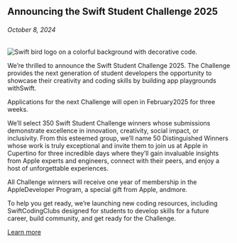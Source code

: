<!-- ### MySkills
BootStrap & React.js  
<img src="https://img.shields.io/badge/HTML5-E34F26?style=flat-square&logo=HTML5&logoColor=white"/></a>
<img src="https://img.shields.io/badge/CSS3-1572B6?style=flat-square&logo=CSS3&logoColor=white"/></a>
<img src="https://img.shields.io/badge/JavaScript-F7DF1E?style=flat-square&logo=JavaScript&logoColor=white"/></a>
<img src="https://img.shields.io/badge/React.js-1E8CBE?style=flat-square&logo=JavaScript&logoColor=white"/></a>   -->

<!-- Android & IOS  
<img src="https://img.shields.io/badge/Java-007396?style=flat-square&logo=Java&logoColor=white"/></a>
<img src="https://img.shields.io/badge/Swift-F05138?style=flat-square&logo=Swift&logoColor=white"/></a> -->
<!-- 
Languages  
<img src="https://img.shields.io/badge/C-A8B9CC?style=flat-square&logo=C&logoColor=white"/></a>
<img src="https://img.shields.io/badge/C++-00599C?style=flat-square&logo=C%2B%2B&logoColor=white"/></a>
<img src="https://img.shields.io/badge/Python-3776AB?style=flat-square&logo=Python&logoColor=white"/></a>

algorithms  
<img src="https://img.shields.io/badge/Baekjoon-Gold4-gold?style=flat-square&labelColor=004088"/></a> -->
<!-- 
Contact  
[<img src="https://img.shields.io/badge/l06094@gmail.com-EA4335?style=flat-square&logo=Gmail&logoColor=white"/>](l06094@gmail.com)
<a href="dlwjsgml02@naver.com"><img src="https://img.shields.io/badge/dlwjsgml02@naver.com-0ABF53?style=flat-square&logo=Nintendo&logoColor=white"/></a>
<img src="https://img.shields.io/badge/jeon__hui__22-E4405F?style=flat-square&logo=Instagram&logoColor=white"/></a>  

---
![Top Langs](https://github-readme-stats.vercel.app/api/top-langs/?username=6810779s&layout=compact&theme=algolia) 

![Jeonhui's GitHub stats](https://github-readme-stats.vercel.app/api?username=Jeonhui&show_icons=true&theme=algolia)  
 -->

<!-- [![Solved.ac
프로필](http://mazassumnida.wtf/api/v2/generate_badge?boj=whas02)](https://solved.ac/whas02)  

# IOS developer News -->

<!--
 <pre>
    ___  _______   ________  ________   ___  ___  ___  ___  ___     
   |\  \|\  ___ \ |\   __  \|\   ___  \|\  \|\  \|\  \|\  \|\  \    
   \ \  \ \   __/|\ \  \|\  \ \  \\ \  \ \  \\\  \ \  \\\  \ \  \   
 __ \ \  \ \  \_|/_\ \  \\\  \ \  \\ \  \ \   __  \ \  \\\  \ \  \  
|\  \\_\  \ \  \_|\ \ \  \\\  \ \  \\ \  \ \  \ \  \ \  \\\  \ \  \ 
\ \________\ \_______\ \_______\ \__\\ \__\ \__\ \__\ \_______\ \__\
 \|________|\|_______|\|_______|\|__| \|__|\|__|\|__|\|_______|\|__|</pre>
                                                          
                                                                    
-->                                                                    

## Announcing the Swift Student Challenge 2025  

###### October 8, 2024  
<div class="article-text"><div class="inline-article-image"><img alt="Swift bird logo on a colorful background with decorative code." data-hires="false" data-img-dark="https://devimages-cdn.apple.com/wwdc-services/articles/images/4C086A3B-E1E3-4F77-AD6A-C3D00F14A2C3/2048.jpeg" src="https://devimages-cdn.apple.com/wwdc-services/articles/images/4C086A3B-E1E3-4F77-AD6A-C3D00F14A2C3/2048.jpeg"/></div><p>We’re thrilled to announce the Swift Student Challenge 2025. The Challenge provides the next generation of student developers the opportunity to showcase their creativity and coding skills by building app playgrounds withSwift.</p><p>Applications for the next Challenge will open in February2025 for three weeks.</p><p>We’ll select 350 Swift Student Challenge winners whose submissions demonstrate excellence in innovation, creativity, social impact, or inclusivity. From this esteemed group, we’ll name 50 Distinguished Winners whose work is truly exceptional and invite them to join us at Apple in Cupertino for three incredible days where they’ll gain invaluable insights from Apple experts and engineers, connect with their peers, and enjoy a host of unforgettable experiences.</p><p>All Challenge winners will receive one year of membership in the AppleDeveloper Program, a special gift from Apple, andmore.</p><p>To help you get ready, we’re launching new coding resources, including SwiftCodingClubs designed for students to develop skills for a future career, build community, and get ready for the Challenge.</p><p><a href="https://developer.apple.com/swift-student-challenge/"><span class="icon icon-after icon-chevronright nowrap">Learn more</span></a> </p></div>  
